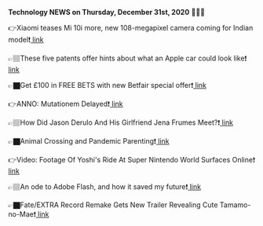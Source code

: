 <b>Technology NEWS on Thursday, December 31st, 2020</b> 📡📡📡 

👉Xiaomi teases Mi 10i more, new 108-megapixel camera coming for Indian model❗️<a href='https://techblock.club/?p=9191'> link</a>

👉🏽These five patents offer hints about what an Apple car could look like❗️<a href='https://techblock.club/?p=9193'> link</a>

👉🏿Get £100 in FREE BETS with new Betfair special offer❗️<a href='https://techblock.club/?p=9195'> link</a>

👉ANNO: Mutationem Delayed❗️<a href='https://techblock.club/?p=9197'> link</a>

👉🏽How Did Jason Derulo And His Girlfriend Jena Frumes Meet?❗️<a href='https://techblock.club/?p=9199'> link</a>

👉🏿Animal Crossing and Pandemic Parenting❗️<a href='https://techblock.club/?p=9201'> link</a>

👉Video: Footage Of Yoshi's Ride At Super Nintendo World Surfaces Online❗️<a href='https://techblock.club/?p=9203'> link</a>

👉🏽An ode to Adobe Flash, and how it saved my future❗️<a href='https://techblock.club/?p=9205'> link</a>

👉🏿Fate/EXTRA Record Remake Gets New Trailer Revealing Cute Tamamo-no-Mae❗️<a href='https://techblock.club/?p=9207'> link</a>

